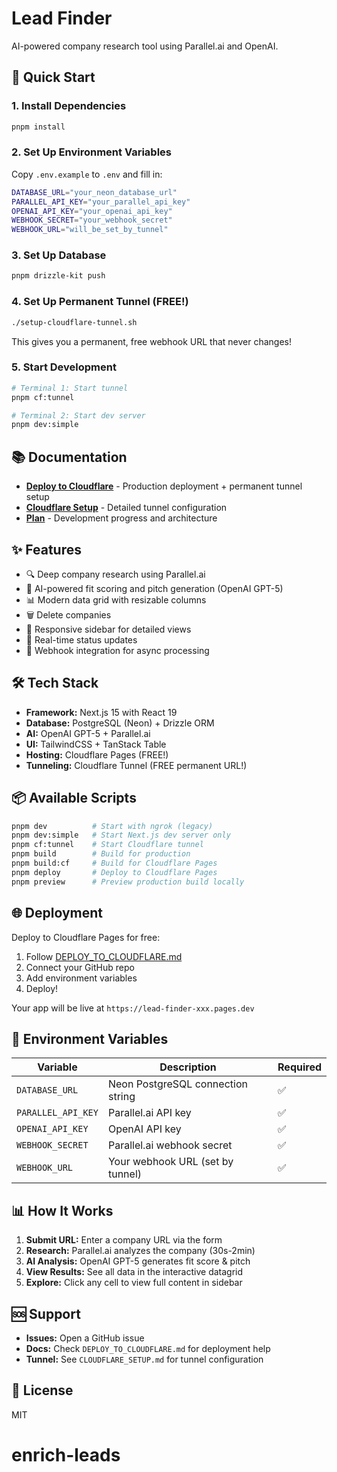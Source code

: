 # Lead Finder

AI-powered company research tool using Parallel.ai and OpenAI.

## 🚀 Quick Start

### 1. Install Dependencies
```bash
pnpm install
```

### 2. Set Up Environment Variables
Copy `.env.example` to `.env` and fill in:
```bash
DATABASE_URL="your_neon_database_url"
PARALLEL_API_KEY="your_parallel_api_key"
OPENAI_API_KEY="your_openai_api_key"
WEBHOOK_SECRET="your_webhook_secret"
WEBHOOK_URL="will_be_set_by_tunnel"
```

### 3. Set Up Database
```bash
pnpm drizzle-kit push
```

### 4. Set Up Permanent Tunnel (FREE!)
```bash
./setup-cloudflare-tunnel.sh
```
This gives you a permanent, free webhook URL that never changes!

### 5. Start Development
```bash
# Terminal 1: Start tunnel
pnpm cf:tunnel

# Terminal 2: Start dev server
pnpm dev:simple
```

## 📚 Documentation

- **[Deploy to Cloudflare](./DEPLOY_TO_CLOUDFLARE.md)** - Production deployment + permanent tunnel setup
- **[Cloudflare Setup](./CLOUDFLARE_SETUP.md)** - Detailed tunnel configuration
- **[Plan](./plan.md)** - Development progress and architecture

## ✨ Features

- 🔍 Deep company research using Parallel.ai
- 🤖 AI-powered fit scoring and pitch generation (OpenAI GPT-5)
- 📊 Modern data grid with resizable columns
- 🗑️ Delete companies
- 📱 Responsive sidebar for detailed views
- 🔄 Real-time status updates
- 🔔 Webhook integration for async processing

## 🛠️ Tech Stack

- **Framework:** Next.js 15 with React 19
- **Database:** PostgreSQL (Neon) + Drizzle ORM
- **AI:** OpenAI GPT-5 + Parallel.ai
- **UI:** TailwindCSS + TanStack Table
- **Hosting:** Cloudflare Pages (FREE!)
- **Tunneling:** Cloudflare Tunnel (FREE permanent URL!)

## 📦 Available Scripts

```bash
pnpm dev          # Start with ngrok (legacy)
pnpm dev:simple   # Start Next.js dev server only
pnpm cf:tunnel    # Start Cloudflare tunnel
pnpm build        # Build for production
pnpm build:cf     # Build for Cloudflare Pages
pnpm deploy       # Deploy to Cloudflare Pages
pnpm preview      # Preview production build locally
```

## 🌐 Deployment

Deploy to Cloudflare Pages for free:
1. Follow [DEPLOY_TO_CLOUDFLARE.md](./DEPLOY_TO_CLOUDFLARE.md)
2. Connect your GitHub repo
3. Add environment variables
4. Deploy!

Your app will be live at `https://lead-finder-xxx.pages.dev`

## 🔐 Environment Variables

| Variable | Description | Required |
|----------|-------------|----------|
| `DATABASE_URL` | Neon PostgreSQL connection string | ✅ |
| `PARALLEL_API_KEY` | Parallel.ai API key | ✅ |
| `OPENAI_API_KEY` | OpenAI API key | ✅ |
| `WEBHOOK_SECRET` | Parallel.ai webhook secret | ✅ |
| `WEBHOOK_URL` | Your webhook URL (set by tunnel) | ✅ |

## 📊 How It Works

1. **Submit URL:** Enter a company URL via the form
2. **Research:** Parallel.ai analyzes the company (30s-2min)
3. **AI Analysis:** OpenAI GPT-5 generates fit score & pitch
4. **View Results:** See all data in the interactive datagrid
5. **Explore:** Click any cell to view full content in sidebar

## 🆘 Support

- **Issues:** Open a GitHub issue
- **Docs:** Check `DEPLOY_TO_CLOUDFLARE.md` for deployment help
- **Tunnel:** See `CLOUDFLARE_SETUP.md` for tunnel configuration

## 📄 License

MIT
# enrich-leads
